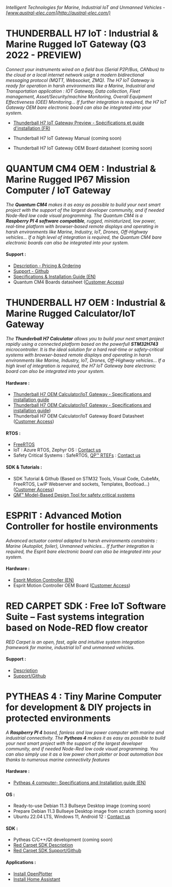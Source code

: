 *Intelligent Technologies for Marine, Industrial IoT and Unmanned Vehicles - [www.austral-elec.com](http://austral-elec.com/)*

# THUNDERBALL H7 IoT : Industrial & Marine Rugged IoT Gateway (Q3 2022 - PREVIEW)
*Connect your instruments wired on a field bus (Serial P2P/Bus, CANbus) to the cloud or a local internet network usign a modern bidirectional messaging protocol (MQTT, Websocket, ZMQ). The H7 IoT Gateway is ready for operation in harsh environments like a Marine, Industrial and Transportation application : IOT Gateway, Data collection, Fleet management, Asset/Security/machine Monitoring, Overall Equipment Effectiveness (OEE) Monitoring...  If further integration is required, the H7 IoT Gateway OEM bare electronic board can also be integrated into your system.*
* [Thunderball H7 IoT Gateway Preview - Spécifications et guide d'installation (FR)](https://github.com/austral-electronics/wiki/blob/main/Thunderball_H7_OEM_Brief_Last.pdf)

* Thunderball H7 IoT Gateway Manual (coming soon)
* Thunderball H7 IoT Gateway OEM Board datasheet (coming soon)

<!---
# QUANTUM AIoT OEM PROCESSOR - Q4 2022 - PREVIEW
 *The **Quantum AIoT** allows you to build your next AI project using a powerfull, rugged, miniaturized, low power and real-time platform with browser-based remote displays and operating in harsh environments, like Marine, Industry, IoT, Drones, Off-Highway vehicles... If further integration is required, the Quantum AIoT bare electronic boards can also be integrated into your system.*
 * Quantum AIoT Brief Sheet Preview - coming soon
-->

# QUANTUM CM4 OEM : Industrial & Marine Rugged IP67 Mission Computer / IoT Gateway
*The **Quantum CM4** makes it as easy as possible to build your next smart project with the support of the largest developer community, and if needed Node-Red low code visual programming. The Quantum CM4 is a **Raspberry PI 4 software compatible**, rugged, miniaturized, low power, real-time platform with browser-based remote displays and operating in harsh environments like Marine, Industry, IoT, Drones, Off-Highway vehicles... If a high level of integration is required, the Quantum CM4 bare electronic boards can also be integrated into your system.*
#### Support :
 * [Description - Pricing & Ordering](http://austral-eng.com/en/quantum-cm4-oem-en/)
 * [Support - Github](https://austral-electronics.github.io/QuantumCM4/)
 * [Specifications & Installation Guide (EN)](https://raw.github.com/austral-electronics/QuantumCM4/main/pdf/Quantum_CM4_OEM_Brief_Last.pdf)
 * Quantum CM4 Boards datasheet ([Customer Access](http://austral-eng.com/contact/))

# THUNDERBALL H7 OEM : Industrial & Marine Rugged Calculator/IoT Gateway
*The **Thunderball H7 Calculator** allows you to build your next smart project rapidly using a connected platform based on the powerfull **STM32H743** microcontroller. It is the ideal solution for a hard real-time or safety-critical systems with browser-based remote displays and operating in harsh environments like Marine, Industry, IoT, Drones, Off-Highway vehicles...  If a high level of integration is required, the H7 IoT Gateway bare electronic board can also be integrated into your system.*
#### Hardware :
* [Thunderball H7 OEM Calculator/IoT Gateway - Specifications and installation guide](https://github.com/austral-electronics/wiki/blob/main/Thunderball_H7_OEM_Brief_Last.pdf)
* [Thunderball H7 OEM Calculator/IoT Gateway - Specifications and installation guide](https://raw.github.com/austral-electronics/wiki/blob/main/Quantum_CM4_OEM_Brief_Last.pdf))
* Thunderball H7 OEM Calculator/IoT Gateway Board Datasheet ([Customer Access](http://austral-eng.com/contact/))
#### RTOS :
* [FreeRTOS](https://www.freertos.org/)
* IoT : Azure RTOS, Zephyr OS : [Contact us](http://austral-eng.com/contact/)
* Safety Critical Systems : SafeRTOS, [QP™ RTEFs](https://www.state-machine.com/products/qp) : [Contact us](http://austral-eng.com/contact/)
#### SDK & Tutorials :
* SDK Tutorial & Github (Based on STM32 Tools, Visual Code, CubeMx, FreeRTOS, LwIP Webserver and sockets, Templates, Bootload...) ([Customer Access](http://austral-eng.com/contact/))
* [QM™ Model-Based Design Tool for safety critical systems](https://www.state-machine.com/products/qm)

# ESPRIT : Advanced Motion Controller for hostile environments
*Advanced actuator control adapted to harsh environments constraints : Marine (Autopilot, foiler), Unmanned vehicles... If further integration is required, the Esprit bare electronic board can also be integrated into your system.*
#### Hardware :
* [Esprit Motion Controller (EN)](https://github.com/austral-electronics/wiki/blob/main/EspritInstalGuideV14.pdf)
* Esprit Motion Controller OEM Board ([Customer Access](http://austral-eng.com/contact/))

# RED CARPET SDK : Free IoT Software Suite – Fast systems integration based on Node-RED flow creator
*RED Carpet is an open, fast, agile and intuitive system integration framework for marine, industrial IoT and unmanned vehicles.*
#### Support :
 * [Description](http://austral-eng.com/en/red-carpet-free-iot-software-suite-fast-systems-integration-based-on-node-red-flow-creator)
 * [Support/Github](https://github.com/austral-electronics/wiki/wiki/Quantum-SDK)

# PYTHEAS 4 : Tiny Marine Computer for development & DIY projects in protected environments
*A **Raspberry PI 4** based, fanless and low power computer with marine and industrial connectivity. The **Pytheas 4** makes it as easy as possible to build your next smart project with the support of the largest developer community, and if needed Node-Red low code visual programming. You can also simply use it as a low power chart plotter or boat automation box thanks to numerous marine connectivity features*
#### Hardware :
* [Pytheas 4 computer- Specifications and Installation guide (EN)](https://github.com/austral-electronics/wiki/blob/main/QuantumLiteInstalGuideV12.pdf)
#### OS :
* Ready-to-use Debian 11.3 Bullseye Desktop image (coming soon)
* Prepare Debian 11.3 Bullseye Desktop image from scratch (coming soon)
* Ubuntu 22.04 LTS, Windows 11, Android 12 : [Contact us](http://austral-eng.com/contact/)
#### SDK :
* Pytheas C/C++/Qt development (coming soon)
* [Red Carpet SDK Description](http://austral-eng.com/en/red-carpet-free-iot-software-suite-fast-systems-integration-based-on-node-red-flow-creator)
* [Red Carpet SDK Support/Github](https://github.com/austral-electronics/wiki/wiki/Quantum-SDK)
#### Applications :
* [Install OpenPlotter](https://openplotter.readthedocs.io/en/latest/getting_started/downloading.html)
* [Install Home Assistant](https://www.home-assistant.io/installation/raspberrypi/)

